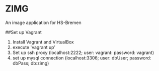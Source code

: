 # ZIMG
An image application for HS-Bremen

##Set up Vagrant 

1. Install Vagrant and VirtualBox
2. execute 'vagrant up'
3. Set up ssh proxy (localhost:2222; user: vagrant: password: vagrant)
4. set up mysql connection (localhost:3306; user: dbUser; password: dbPass; db:zimg)
